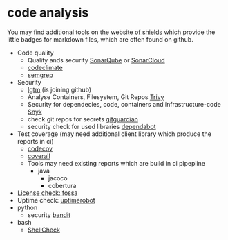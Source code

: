 # code analysis

You may find additional tools on the website [of shields](https://shields.io/) which provide the little badges for markdown files, which are often found on github.

- Code quality
  - Quality ands security [SonarQube](https://www.sonarqube.org/) or [SonarCloud](https://sonarcloud.io)
  - [codeclimate](https://docs.codeclimate.com/)
  - [semgrep](https://semgrep.dev/)
- Security
  - [lgtm](https://lgtm.com/) (is joining github)
  - Analyse Containers, Filesystem, Git Repos [Trivy](https://github.com/aquasecurity/trivy)
  - Security for dependecies, code, containers and infrastructure-code [Snyk](https://support.snyk.io/hc/en-us?utm_campaign=docs&utm_medium=github&utm_source=full_docs)
  - check git repos for secrets [gitguardian](https://www.gitguardian.com/)
  - security check for used libraries [dependabot](https://dependabot.com/)
- Test coverage (may need additional client library which produce the reports in ci)
  - [codecov](https://github.com/aquasecurity/trivy)
  - [coverall](https://coveralls.io/)
  - Tools may need existing reports which are build in ci pipepline
    -  java
       - jacoco
       - cobertura
- [License check: fossa](https://fossa.com/)
- Uptime check: [uptimerobot](https://uptimerobot.com/#features)
- python
  - security [bandit](https://github.com/PyCQA/bandit)
- bash
  - [ShellCheck](https://github.com/koalaman/shellcheck)